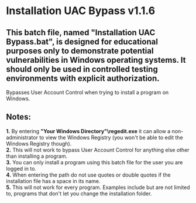 # Installation UAC Bypass v1.1.6

## This batch file, named "Installation UAC Bypass.bat", is designed for educational purposes only to demonstrate potential vulnerabilities in Windows operating systems. It should only be used in controlled testing environments with explicit authorization.
Bypasses User Account Control when trying to install a program on Windows.

## Notes:
**1.** By entering **"Your Windows Directory"\regedit.exe** it can allow a non-administrator to view the Windows Registry (you won't be able to edit the Windows Registry though).  
**2.** This will not work to bypass User Account Control for anything else other than installing a program.  
**3.** You can only install a program using this batch file for the user you are logged in to.  
**4.** When entering the path do not use quotes or double quotes if the installation file has a space in its name.  
**5.** This will not work for every program. Examples include but are not limited to, programs that don't let you change the installation folder.
